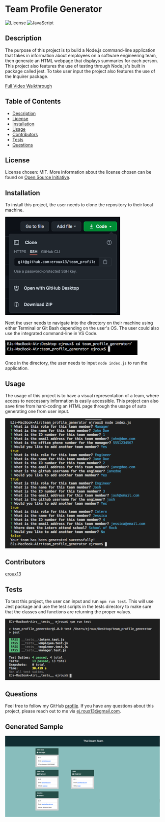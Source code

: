 # Team Profile Generator
![License](https://img.shields.io/badge/License-MIT-blue)
![JavaScript](https://img.shields.io/badge/JavaScript-100.0%25-yellow)

## Description

The purpose of this project is tp build a Node.js command-line application that takes in information about employees on a software engineering team, then generate an HTML webpage that displays summaries for each person. This project also features the use of testing through Node.js's built in package called jest. To take user input the project also features the use of the Inquirer package.

[Full Video Walkthrough](https://drive.google.com/file/d/1EPW-A2-1N119oGlMCxswRAktQDCHlEcI/view)

## Table of Contents

* [Description](#description)
* [License](#license)
* [Installation](#installation)
* [Usage](#usage)
* [Contributors](#contributors)
* [Tests](#tests)
* [Questions](#questions)
    
## License

License chosen: MIT.
More information about the license chosen can be found on [Open Source Initiative](https://opensource.org/licenses/MIT).
    
## Installation

To install this project, the user needs to clone the repository to their local machine. 

![Cloning Repo Screenshot](./assets/cloneScreenshot.png)

Next the user needs to navigate into the directory on their machine using either Terminal or Git Bash depending on the user's OS. The user could also use the integrated command-line in VS Code. 

![Terminal Screenshot](./assets/terminalScreenshot.png)

Once in the directory, the user needs to input `node index.js` to run the application.

## Usage

The usage of this project is to have a visual representation of a team, where access to neccessary information is easily accessible. This project can also save time from hard-coding an HTML page through the usage of auto generating one from user input.

![Command Line Questions](./assets/commandLineScreenshot.png)

## Contributors

[eroux13](https://www.github.com/eroux13)

## Tests

To test this project, the user can input and run `npm run test`. This will use Jest package and use the test scripts in the tests directory to make sure that the classes and functions are returning the proper values.

![Tests](./assets/testsScreenshot.png)

## Questions

Feel free to follow my GitHub [profile](https://www.github.com/eroux13).
If you have any questions about this project, please reach out to me via ej.roux13@gmail.com.

## Generated Sample

![My Team](./assets/myTeamScreenshot.png)